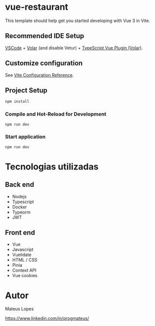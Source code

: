 # vue-restaurant

This template should help get you started developing with Vue 3 in Vite.

## Recommended IDE Setup

[VSCode](https://code.visualstudio.com/) + [Volar](https://marketplace.visualstudio.com/items?itemName=Vue.volar) (and disable Vetur) + [TypeScript Vue Plugin (Volar)](https://marketplace.visualstudio.com/items?itemName=Vue.vscode-typescript-vue-plugin).

## Customize configuration

See [Vite Configuration Reference](https://vitejs.dev/config/).

## Project Setup

```sh
npm install
```

### Compile and Hot-Reload for Development

```sh
npm run dev
```

### Start application

```sh
npm run dev
```

 # Tecnologias utilizadas
## Back end
- Nodejs
- Typescript
- Docker
- Typeorm
- JWT
## Front end
- Vue
- Javascript
- Vuelidate
- HTML / CSS
- Pinia
- Context API
- Vue cookies

# Autor

Mateus Lopes

https://www.linkedin.com/in/progmateus/

